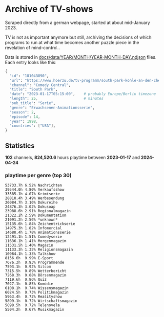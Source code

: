 # Archive of TV-shows

Scraped directly from a german webpage, started at about mid-January 2023.

TV is not as important anymore but still, archiving the decisions of which programs to run at what time
becomes another puzzle piece in the revelation of mind-control.. 

Data is stored in [docs/data/YEAR/MONTH/YEAR-MONTH-DAY.ndjson](docs/data/) files. 
Each entry looks like this:

```python
{
  "id": "181043890", 
  "url": "https://www.hoerzu.de/tv-programm/south-park-kohle-an-den-chefkoch/bid_181043890/", 
  "channel": "Comedy Central", 
  "title": "South Park", 
  "date": "2023-01-17T05:15:00",    # probably Europe/Berlin timezone 
  "length": 25,                     # minutes 
  "sub_title": "Serie", 
  "genre": "Erwachsenen-Animationsserie", 
  "season": 2, 
  "episode": 14, 
  "year": 1998, 
  "countries": ["USA"],
}
```

## Statistics

**102** channels, **824,520.6** hours playtime between **2023-01-17** and **2024-04-24**


### playtime per genre (top 30)

    53733.7h 6.52% Nachrichten
    39544.0h 4.80% Verkaufsshow
    33585.1h 4.07% Krimiserie
    28810.4h 3.49% Werbesendung
    26084.7h 3.16% Dokureihe
    24876.3h 3.02% Dokusoap
    23988.6h 2.91% Regionalmagazin
    21322.2h 2.59% Dokumentation
    21091.2h 2.56% *unknown*
    15135.6h 1.84% Zeichentrickserie
    14975.3h 1.82% Infomercial
    14680.4h 1.78% Animationsserie
    12491.1h 1.51% Comedyserie
    11636.1h 1.41% Morgenmagazin
    11531.5h 1.40% Magazin
    11133.3h 1.35% Religionsmagazin
    10984.1h 1.33% Talkshow
    8156.6h  0.99% E-Sport
    7676.3h  0.93% Programmende
    7593.1h  0.92% Sitcom
    7315.5h  0.89% Wetterbericht
    7268.3h  0.88% Börsenmagazin
    7119.6h  0.86% Quiz
    7027.1h  0.85% Komödie
    6108.1h  0.74% Wissensmagazin
    6024.5h  0.73% Politikmagazin
    5963.4h  0.72% Realityshow
    5899.1h  0.72% Wirtschaftsmagazin
    5898.5h  0.72% Telenovela
    5504.2h  0.67% Musikmagazin
